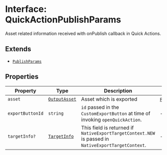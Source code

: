 # Interface: QuickActionPublishParams

Asset related information received with onPublish callback in Quick Actions.

## Extends

- [`PublishParams`](publish-params.md)

## Properties

| Property | Type | Description | Inherited from |
| ------ | ------ | ------ | ------ |
| `asset` | [`OutputAsset`](../../../Asset.types/interfaces/output-asset/index.md) | Asset which is exported | [`PublishParams`](publish-params.md).`asset` |
| `exportButtonId` | `string` | `id` passed in the `CustomExportButton` at time of invoking `openQuickAction`. | - |
| `targetInfo?` | [`TargetInfo`](../../../TargetInfo.types/interfaces/target-info.md) | This field is returned if `NativeExportTargetContext.NEW` is passed in `NativeExportTargetContext`. | - |
